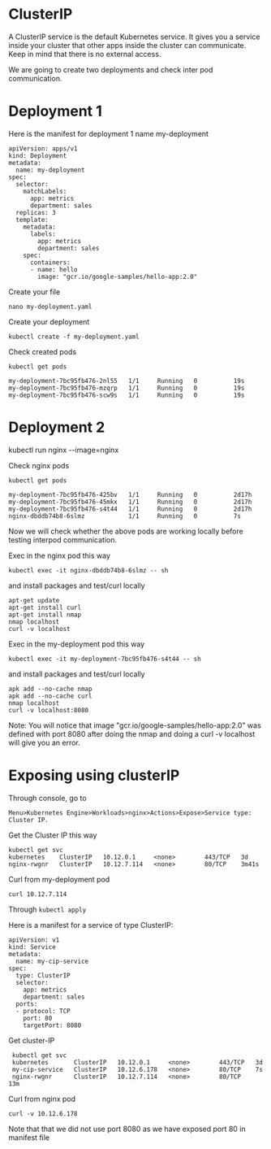 # ClusterIP

A ClusterIP service is the default Kubernetes service. It gives you a service inside your cluster that other apps inside the cluster can communicate. Keep in mind that there is no external access.

We are going to create two deployments and check inter pod communication.

# Deployment 1

Here is the manifest for deployment 1 name my-deployment

    apiVersion: apps/v1
    kind: Deployment
    metadata:
      name: my-deployment
    spec:
      selector:
        matchLabels:
          app: metrics
          department: sales
      replicas: 3
      template:
        metadata:
          labels:
            app: metrics
            department: sales
        spec:
          containers:
          - name: hello
            image: "gcr.io/google-samples/hello-app:2.0"

Create your file

`nano my-deployment.yaml`

Create your deployment 

`kubectl create -f my-deployment.yaml`

Check created pods

`kubectl get pods`

    my-deployment-7bc95fb476-2nl55   1/1     Running   0          19s
    my-deployment-7bc95fb476-mzqrp   1/1     Running   0          19s
    my-deployment-7bc95fb476-scw9s   1/1     Running   0          19s
    
# Deployment 2

kubectl run nginx --image=nginx

Check nginx pods

`kubectl get pods`

    my-deployment-7bc95fb476-425bv   1/1     Running   0          2d17h
    my-deployment-7bc95fb476-45mkx   1/1     Running   0          2d17h
    my-deployment-7bc95fb476-s4t44   1/1     Running   0          2d17h
    nginx-dbddb74b8-6slmz            1/1     Running   0          7s

Now we will check whether the above pods are working locally before testing interpod communication.

Exec in the nginx pod this way

    kubectl exec -it nginx-dbddb74b8-6slmz -- sh

and install packages and test/curl locally

    apt-get update
    apt-get install curl
    apt-get install nmap
    nmap localhost
    curl -v localhost
   
Exec in the my-deployment pod this way

    kubectl exec -it my-deployment-7bc95fb476-s4t44 -- sh

and install packages and test/curl locally

    apk add --no-cache nmap
    apk add --no-cache curl
    nmap localhost
    curl -v localhost:8080
    
Note: You will notice that image "gcr.io/google-samples/hello-app:2.0" was defined with port 8080 after doing the nmap and doing a curl -v localhost will give you an error.

# Exposing using clusterIP

Through console, go to 

    Menu>Kubernetes Engine>Workloads>nginx>Actions>Expose>Service type: Cluster IP.

Get the Cluster IP this way

    kubectl get svc
    kubernetes    ClusterIP   10.12.0.1     <none>        443/TCP   3d
    nginx-rwgnr   ClusterIP   10.12.7.114   <none>        80/TCP    3m41s
    
Curl from my-deployment pod

    curl 10.12.7.114

Through `kubectl apply`

Here is a manifest for a service of type ClusterIP:

    apiVersion: v1
    kind: Service
    metadata:
      name: my-cip-service
    spec:
      type: ClusterIP
      selector:
        app: metrics
        department: sales
      ports:
      - protocol: TCP
        port: 80
        targetPort: 8080
    
 Get cluster-IP
 
     kubectl get svc
     kubernetes       ClusterIP   10.12.0.1     <none>        443/TCP   3d
     my-cip-service   ClusterIP   10.12.6.178   <none>        80/TCP    7s
     nginx-rwgnr      ClusterIP   10.12.7.114   <none>        80/TCP    13m

Curl from nginx pod

    curl -v 10.12.6.178

Note that that we did not use port 8080 as we have exposed port 80 in manifest file



